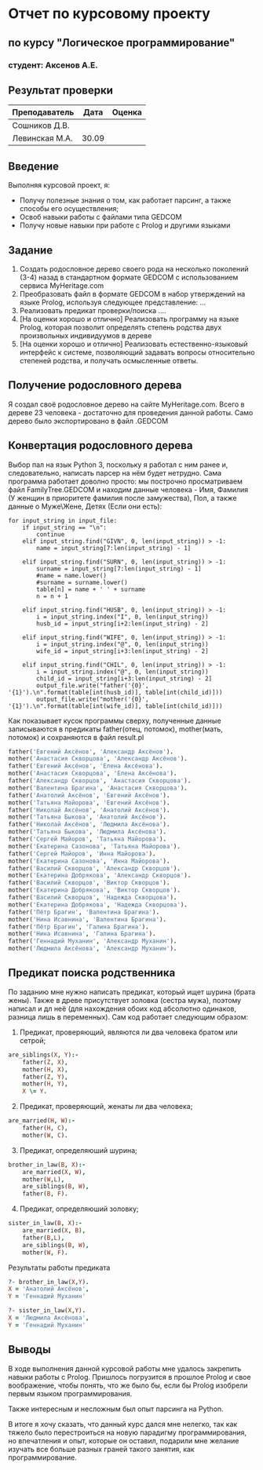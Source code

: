 # Отчет по курсовому проекту
## по курсу "Логическое программирование"

### студент: Аксенов А.Е.

## Результат проверки

| Преподаватель     | Дата         |  Оценка       |
|-------------------|--------------|---------------|
| Сошников Д.В. |              |                   |
| Левинская М.А.|     30.09    |                   |

## Введение
Выполняя курсовой проект, я:
* Получу полезные знания о том, как работает парсинг, а также способы его осуществления;
* Освоб навыки работы с файлами типа GEDCOM 
* Получу новые навыки при работе с Prolog и другими языками

## Задание

 1. Создать родословное дерево своего рода на несколько поколений (3-4) назад в стандартном формате GEDCOM с использованием сервиса MyHeritage.com 
 2. Преобразовать файл в формате GEDCOM в набор утверждений на языке Prolog, используя следующее представление: ...
 3. Реализовать предикат проверки/поиска .... 
 4. [На оценки хорошо и отлично] Реализовать программу на языке Prolog, которая позволит определять степень родства двух произвольных индивидуумов в дереве
 5. [На оценки хорошо и отлично] Реализовать естественно-языковый интерфейс к системе, позволяющий задавать вопросы относительно степеней родства, и получать осмысленные ответы. 

## Получение родословного дерева

Я создал своё родословное дерево на сайте MyHeritage.com. Всего в дереве 23 человека - достаточно для проведения данной работы. Само дерево было экспортировано в файл .GEDCOM

## Конвертация родословного дерева

Выбор пал на язык Python 3, поскольку я работал с ним ранее и, следовательно, написать парсер на нём будет нетрудно.
Сама программа работает доволно просто: мы построчно просматриваем файл FamilyTree.GEDCOM и находим данные человека - Имя, Фамилия (У женщин в приоритете фамилия после замужества), Пол, а также данные о Муже\Жене, Детях (Если они есть):

```python3
for input_string in input_file:
    if input_string == "\n":
        continue
    elif input_string.find("GIVN", 0, len(input_string)) > -1:
        name = input_string[7:len(input_string) - 1]

    elif input_string.find("SURN", 0, len(input_string)) > -1:
        surname = input_string[7:len(input_string) - 1]
        #name = name.lower()
        #surname = surname.lower()
        table[n] = name + ' ' + surname
        n = n + 1
        
    elif input_string.find("HUSB", 0, len(input_string)) > -1:
        i = input_string.index("I", 0, len(input_string))
        husb_id = input_string[i+2:len(input_string) - 2]

    elif input_string.find("WIFE", 0, len(input_string)) > -1:
        i = input_string.index("@", 0, len(input_string))
        wife_id = input_string[i+3:len(input_string) - 2] 

    elif input_string.find("CHIL", 0, len(input_string)) > -1:
        i = input_string.index("@", 0, len(input_string))
        child_id = input_string[i+3:len(input_string) - 2] 
        output_file.write("father('{0}', '{1}').\n".format(table[int(husb_id)], table[int(child_id)]))
        output_file.write("mother('{0}', '{1}').\n".format(table[int(wife_id)], table[int(child_id)]))
```
Как показывает кусок программы сверху, полученные данные записываются в предикаты father(отец, потомок), mother(мать, потомок) и сохраняются в файл result.pl

```prolog
father('Евгений Аксёнов', 'Александр Аксёнов').
mother('Анастасия Скворцова', 'Александр Аксёнов').
father('Евгений Аксёнов', 'Елена Аксёнова').
mother('Анастасия Скворцова', 'Елена Аксёнова').
father('Александр Скворцов', 'Анастасия Скворцова').
mother('Валентина Брагина', 'Анастасия Скворцова').
father('Анатолий Аксёнов', 'Евгений Аксёнов').
mother('Татьяна Майорова', 'Евгений Аксёнов').
father('Николай Аксёнов', 'Анатолий Аксёнов').
mother('Татьяна Быкова', 'Анатолий Аксёнов').
father('Николай Аксёнов', 'Людмила Аксёнова').
mother('Татьяна Быкова', 'Людмила Аксёнова').
father('Сергей Майоров', 'Татьяна Майорова').
mother('Екатерина Сазонова', 'Татьяна Майорова').
father('Сергей Майоров', 'Инна Майорова').
mother('Екатерина Сазонова', 'Инна Майорова').
father('Василий Скворцов', 'Александр Скворцов').
mother('Екатерина Добрякова', 'Александр Скворцов').
father('Василий Скворцов', 'Виктор Скворцов').
mother('Екатерина Добрякова', 'Виктор Скворцов').
father('Василий Скворцов', 'Надежда Скворцова').
mother('Екатерина Добрякова', 'Надежда Скворцова').
father('Пётр Брагин', 'Валентина Брагина').
mother('Нина Исавнина', 'Валентина Брагина').
father('Пётр Брагин', 'Галина Брагина').
mother('Нина Исавнина', 'Галина Брагина').
father('Геннадий Муханин', 'Александр Муханин').
mother('Людмила Аксёнова', 'Александр Муханин').
```

## Предикат поиска родственника

По заданию мне нужно написать предикат, который ищет шурина (брата жены). Также в древе присутствует золовка (сестра мужа), поэтому написал и дл неё (для нахождения обоих код абсолютно одинаков, разница лишь в переменных).
Сам код работает следующим образом: 
1. Предикат, проверяющий, являются ли два человека братом или сетрой;
```prolog
are_siblings(X, Y):-
    father(Z, X),
    mother(H, X),
    father(Z, Y),
    mother(H, Y),
    X \= Y.
```
2. Предикат, проверяющий, женаты ли два человека;
```prolog
are_married(H, W):-
    father(H, C),
    mother(W, C).
```
3. Предикат, определяюший шурина;
```prolog
brother_in_law(B, X):-
    are_married(X, W),
    mother(W,L),
    are_siblings(B, W),
    father(B, F).
```
4. Предикат, определяюший золовку;
```prolog
sister_in_law(B, X):-
    are_married(X, B),
    father(B,L),
    are_siblings(B, W),
    mother(W, F).
```
Результаты работы предиката
```prolog
?- brother_in_law(X,Y).
X = 'Анатолий Аксёнов',
Y = 'Геннадий Муханин'

?- sister_in_law(X,Y).
X = 'Людмила Аксёнова',
Y = 'Геннадий Муханин'
```

## Выводы
В ходе выполнения данной курсовой работы мне удалось закрепить навыки работы с Prolog. Пришлось погрузится в прошлое Prolog и свое воображение, чтобы понять, что же было бы, если бы Prolog изобрели первым языком программирования.

Также интересным и несложным был опыт парсинга на Python.

В итоге я хочу сказать, что данный курс дался мне нелегко, так как тяжело было перестроиться на новую парадигму программирования, но впечатления и опыт, которые он оставил, подарили мне желание изучать все больше разных граней такого занятия, как программирование.

